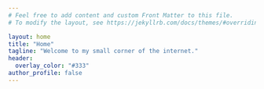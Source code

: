 ```yaml
---
# Feel free to add content and custom Front Matter to this file.
# To modify the layout, see https://jekyllrb.com/docs/themes/#overriding-theme-defaults

layout: home
title: "Home"
tagline: "Welcome to my small corner of the internet."
header:
  overlay_color: "#333"
author_profile: false
---
```

